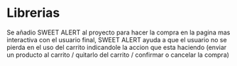 # Librerias
Se añadio SWEET ALERT al proyecto para hacer la compra en la pagina mas interactiva con el usuario final,
SWEET ALERT ayuda a que el usuario no se pierda en el uso del carrito indicandole la accion que esta haciendo
(enviar un producto al carrito / quitarlo del carrito / confirmar o cancelar la compra)
